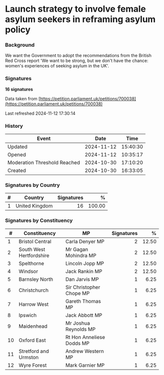 # Launch strategy to involve female asylum seekers in reframing asylum policy

### Background

We want the Government to adopt the recommendations from the British Red Cross report 'We want to be strong, but we don't have the chance: women's experiences of seeking asylum in the UK'.



### Signatures

**16 signatures**

Data taken from [https://petition.parliament.uk/petitions/700038](https://petition.parliament.uk/petitions/700038)

Last refreshed 2024-11-12 17:30:14

### History

| Event | Date | Time |
| - | - | - |
| Updated | 2024-11-12 | 15:40:30 |
| Opened | 2024-11-12 | 10:35:17 |
| Moderation Threshold Reached | 2024-10-30 | 17:10:20 |
| Created | 2024-10-30 | 16:33:05 |

### Signatures by Country

| # | Country | Signatures | % |
| - | - | -: | -: |
| 1 | United Kingdom | 16 | 100.00 |

### Signatures by Constituency

| # | Constituency | MP | Signatures | % |
| - | - | - | -: | -: |
| 1 | Bristol Central | Carla Denyer MP | 2 | 12.50 |
| 2 | South West Hertfordshire | Mr Gagan Mohindra MP | 2 | 12.50 |
| 3 | Spelthorne | Lincoln Jopp MP | 2 | 12.50 |
| 4 | Windsor | Jack Rankin MP | 2 | 12.50 |
| 5 | Barnsley North | Dan Jarvis MP | 1 | 6.25 |
| 6 | Christchurch | Sir Christopher Chope MP | 1 | 6.25 |
| 7 | Harrow West | Gareth Thomas MP | 1 | 6.25 |
| 8 | Ipswich | Jack Abbott MP | 1 | 6.25 |
| 9 | Maidenhead | Mr Joshua Reynolds MP | 1 | 6.25 |
| 10 | Oxford East | Rt Hon Anneliese Dodds MP | 1 | 6.25 |
| 11 | Stretford and Urmston | Andrew Western MP | 1 | 6.25 |
| 12 | Wyre Forest | Mark Garnier MP | 1 | 6.25 |
